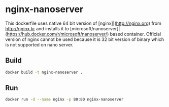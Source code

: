 # nginx-nanoserver
This dockerfile uses native 64 bit version of [nginx]|(http://nginx.org) from http://nginx.kr and installs it to [microsoft/nanoserver]|(https://hub.docker.com/r/microsoft/nanoserver/) based container.
Official version of nginx cannot be used because it is 32 bit version of binary which is not supported on nano server.

## Build
```bash
docker build -t nginx-nanoserver .
```

## Run
```bash
docker run -d --name nginx -p 80:80 nginx-nanoserver
```
